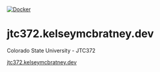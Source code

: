 [![Docker](https://github.com/kelseymcbratney/jtc372.kelseymcbratney.dev/actions/workflows/docker-publish.yml/badge.svg)](https://github.com/kelseymcbratney/jtc372.kelseymcbratney.dev/actions/workflows/docker-publish.yml)


# jtc372.kelseymcbratney.dev
Colorado State University - JTC372

[jtc372.kelseymcbratney.dev](https://jtc372.kelseymcbratney.dev)
